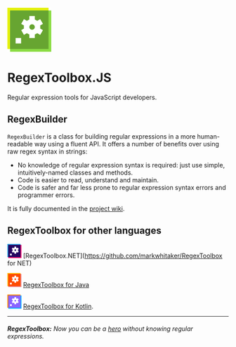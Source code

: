 ![icon](artwork/RegexToolbox-icon-100.png)

# RegexToolbox.JS

Regular expression tools for JavaScript developers.


## RegexBuilder

`RegexBuilder` is a class for building regular expressions in a more human-readable way using a fluent API. It offers a number of benefits over using raw regex syntax in strings:

 - No knowledge of regular expression syntax is required: just use simple, intuitively-named classes and methods.
 - Code is easier to read, understand and maintain.
 - Code is safer and far less prone to regular expression syntax errors and programmer errors.

It is fully documented in the [project wiki](https://github.com/markwhitaker/RegexToolbox.JS/wiki).

## RegexToolbox for other languages

![icon](https://raw.githubusercontent.com/markwhitaker/RegexToolbox.NET/master/Artwork/RegexToolbox-icon-32.png) [RegexToolbox.NET](https://github.com/markwhitaker/RegexToolbox for NET)

![icon](https://raw.githubusercontent.com/markwhitaker/RegexToolbox.Java/master/artwork/RegexToolbox-icon-32.png) [RegexToolbox for Java](https://github.com/markwhitaker/RegexToolbox.Java)

![icon](https://raw.githubusercontent.com/markwhitaker/RegexToolbox.kt/master/artwork/RegexToolbox-icon-32.png) [RegexToolbox for Kotlin](https://github.com/markwhitaker/RegexToolbox.kt).

---
###### **RegexToolbox:** Now you can be a [hero](https://xkcd.com/208/) without knowing regular expressions.
